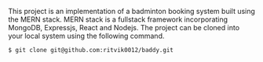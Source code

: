 This project is an implementation of a badminton booking system built using the MERN stack. MERN stack is a fullstack framework incorporating MongoDB, Expressjs, React and Nodejs.
The project can be cloned into your local system using the following command. 
```terminal
$ git clone git@github.com:ritvik0012/baddy.git
```
